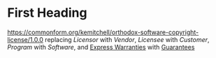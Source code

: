 # First Heading

<https://commonform.org/kemitchell/orthodox-software-copyright-license/1.0.0> replacing _Licensor_ with _Vendor_, _Licensee_ with _Customer_, _Program_ with _Software_, and [Express Warranties]() with [Guarantees]()
